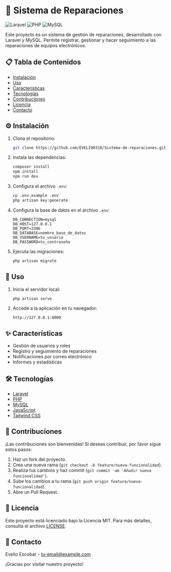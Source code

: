 # 📱 Sistema de Reparaciones

![Laravel](https://img.shields.io/badge/Laravel-v8.0-red) ![PHP](https://img.shields.io/badge/PHP-7.4-blue) ![MySQL](https://img.shields.io/badge/MySQL-5.7.32-orange)

Este proyecto es un sistema de gestión de reparaciones, desarrollado con Laravel y MySQL. Permite registrar, gestionar y hacer seguimiento a las reparaciones de equipos electrónicos.

## 📋 Tabla de Contenidos
- [Instalación](#⚙️-instalación)
- [Uso](#🚀-uso)
- [Características](#✨-características)
- [Tecnologías](#🛠️-tecnologías)
- [Contribuciones](#🤝-contribuciones)
- [Licencia](#📄-licencia)
- [Contacto](#📧-contacto)

## ⚙️ Instalación

1. Clona el repositorio:
    ```bash
    git clone https://github.com/EVELIO0318/Sistema-de-reparaciones.git
    ```
2. Instala las dependencias:
    ```bash
    composer install
    npm install
    npm run dev
    ```
3. Configura el archivo `.env`:
    ```bash
    cp .env.example .env
    php artisan key:generate
    ```
4. Configura la base de datos en el archivo `.env`:
    ```
    DB_CONNECTION=mysql
    DB_HOST=127.0.0.1
    DB_PORT=3306
    DB_DATABASE=nombre_base_de_datos
    DB_USERNAME=tu_usuario
    DB_PASSWORD=tu_contraseña
    ```
5. Ejecuta las migraciones:
    ```bash
    php artisan migrate
    ```

## 🚀 Uso

1. Inicia el servidor local:
    ```bash
    php artisan serve
    ```
2. Accede a la aplicación en tu navegador:
    ```
    http://127.0.0.1:8000
    ```

## ✨ Características

- Gestión de usuarios y roles
- Registro y seguimiento de reparaciones
- Notificaciones por correo electrónico
- Informes y estadísticas

## 🛠️ Tecnologías

- [Laravel](https://laravel.com/)
- [PHP](https://www.php.net/)
- [MySQL](https://www.mysql.com/)
- [JavaScript](https://developer.mozilla.org/en-US/docs/Web/JavaScript)
- [Tailwind CSS](https://tailwindcss.com/)

## 🤝 Contribuciones

¡Las contribuciones son bienvenidas! Si deseas contribuir, por favor sigue estos pasos:

1. Haz un fork del proyecto.
2. Crea una nueva rama (`git checkout -b feature/nueva-funcionalidad`).
3. Realiza tus cambios y haz commit (`git commit -am 'Añadir nueva funcionalidad'`).
4. Sube los cambios a tu rama (`git push origin feature/nueva-funcionalidad`).
5. Abre un Pull Request.

## 📄 Licencia

Este proyecto está licenciado bajo la Licencia MIT. Para más detalles, consulta el archivo [LICENSE](LICENSE).

## 📧 Contacto

Evelio Escobar - [tu-email@example.com](mailto:tu-email@example.com)

¡Gracias por visitar nuestro proyecto!
